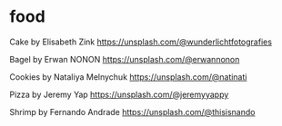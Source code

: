 # food
Cake by Elisabeth Zink
https://unsplash.com/@wunderlichtfotografies

Bagel by Erwan NONON
https://unsplash.com/@erwannonon

Cookies by Nataliya Melnychuk
https://unsplash.com/@natinati

Pizza by Jeremy Yap
https://unsplash.com/@jeremyyappy

Shrimp by Fernando Andrade
https://unsplash.com/@thisisnando
